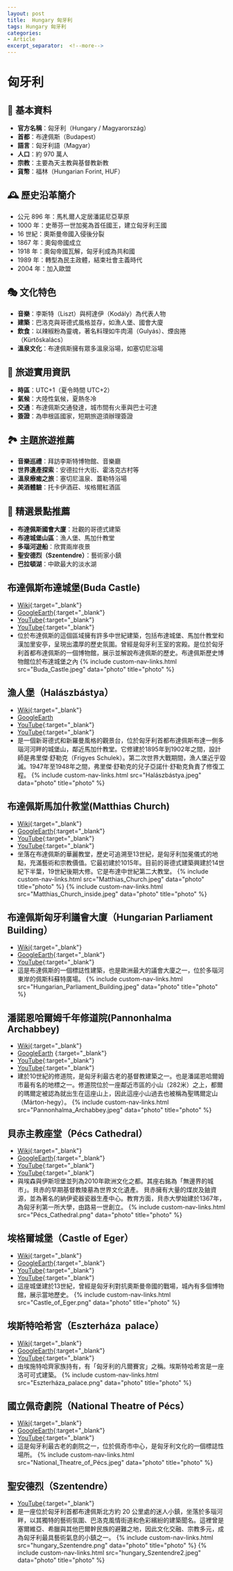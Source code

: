 ```yaml
---
layout: post
title:  Hungary 匈牙利
tags: Hungary 匈牙利 
categories:
- Article
excerpt_separator:  <!--more-->
---
```

# 匈牙利
## 📌 基本資料
- **官方名稱**：匈牙利（Hungary / Magyarország）
- **首都**：布達佩斯（Budapest）
- **語言**：匈牙利語（Magyar）
- **人口**：約 970 萬人
- **宗教**：主要為天主教與基督教新教
- **貨幣**：福林（Hungarian Forint, HUF）

## 🕰 歷史沿革簡介
- 公元 896 年：馬札爾人定居潘諾尼亞草原
- 1000 年：史蒂芬一世加冕為首任國王，建立匈牙利王國
- 16 世紀：奧斯曼帝國入侵後分裂
- 1867 年：奧匈帝國成立
- 1918 年：奧匈帝國瓦解，匈牙利成為共和國
- 1989 年：轉型為民主政體，結束社會主義時代
- 2004 年：加入歐盟

## 🎭 文化特色
- **音樂**：李斯特（Liszt）與柯達伊（Kodály）為代表人物
- **建築**：巴洛克與哥德式風格並存，如漁人堡、國會大廈
- **飲食**：以辣椒粉為靈魂，著名料理如牛肉湯（Gulyás）、煙囪捲（Kürtőskalács）
- **溫泉文化**：布達佩斯擁有眾多溫泉浴場，如塞切尼浴場

## 🧳 旅遊實用資訊
- **時區**：UTC+1（夏令時間 UTC+2）
- **氣候**：大陸性氣候，夏熱冬冷
- **交通**：布達佩斯交通發達，城市間有火車與巴士可達
- **簽證**：為申根區國家，短期旅遊須辦理簽證

## 🏞 主題旅遊推薦
- **音樂巡禮**：拜訪李斯特博物館、音樂廳
- **世界遺產探索**：安德拉什大街、霍洛克古村等
- **溫泉療癒之旅**：塞切尼溫泉、蓋勒特浴場
- **美酒體驗**：托卡伊酒莊、埃格爾紅酒區

## 🌟 精選景點推薦
- **布達佩斯國會大廈**：壯觀的哥德式建築
- **布達城堡山區**：漁人堡、馬加什教堂
- **多瑙河遊船**：欣賞兩岸夜景
- **聖安德烈（Szentendre）**：藝術家小鎮
- **巴拉頓湖**：中歐最大的淡水湖

## 布達佩斯布達城堡(Buda Castle)
- [Wiki](https://zh.wikipedia.org/zh-tw/%E5%B8%83%E9%81%94%E4%BD%A9%E6%96%AF%E6%AD%B7%E5%8F%B2%E5%8D%9A%E7%89%A9%E9%A4%A8 "Wiki"){:target="_blank"} 
- [GoogleEarth](https://earth.google.com/web/search/Buda+Castle+District/@47.49496412,19.03916648,155.66942567a,770.0505215d,35y,2.06163563h,63.68036301t,0r/ "GoogleEarth"){:target="_blank"} 
- [YouTube](https://youtu.be/6hv0eLcagBw?si=iTNh49vYKf5dmJGu "YouTube"){:target="_blank"} 
- [YouTube](https://youtu.be/7tfcDVF6ENA?si=6-HmvfzoI2DbvsGZl "YouTube"){:target="_blank"} 
- 位於布達佩斯的這個區域擁有許多中世紀建築，包括布達城堡、馬加什教堂和漢加里安亭，呈現出濃厚的歷史氛圍。曾經是匈牙利王室的宮殿。是位於匈牙利首都布達佩斯的一個博物館，展示並解說布達佩斯的歷史。布達佩斯歷史博物館位於布達城堡之內
{% include custom-nav-links.html src="Buda_Castle.jpeg" data="photo" title="photo" %} 

## 漁人堡（Halászbástya）
- [Wiki](https://zh.wikipedia.org/zh-tw/%E6%B8%94%E4%BA%BA%E5%A0%A1 "Wiki"){:target="_blank"} 
- [GoogleEarth](https://earth.google.com/web/search/Buda+Castle+District/@47.50233423,19.03444602,164.17744134a,302.86760112d,34.99999932y,-83.78688849h,72.59627491t,360r/ "GoogleEarth")
- [YouTube](https://youtu.be/4BITmQ6YFq4?si=Ef6BHlwriS0KYk6Y "YouTube"){:target="_blank"} 
- [YouTube](https://youtu.be/hht0lRK0h6I?si=SDlvugZVTugfrXw2 "YouTube"){:target="_blank"} 
- 是一個新哥德式和新羅曼風格的觀景台，位於匈牙利首都布達佩斯布達一側多瑙河河畔的城堡山，鄰近馬加什教堂。它修建於1895年到1902年之間，設計師是弗里傑·舒勒克（Frigyes Schulek）。第二次世界大戰期間，漁人堡近乎毀滅。1947年至1948年之間，弗里傑·舒勒克的兒子亞諾什·舒勒克負責了修復工程。
{% include custom-nav-links.html src="Halászbástya.jpeg" data="photo" title="photo" %} 


## 布達佩斯馬加什教堂(Matthias Church)
- [Wiki](https://zh.wikipedia.org/wiki/馬加什教堂 "Wiki"){:target="_blank"} 
- [GoogleEarth](https://earth.google.com/web/search/Matthias+Church/@47.50161897,19.03427944,166.26546414a,287.44768333d,35y,0.93481634h,55.76151248t,-0r/ "GoogleEarth"){:target="_blank"}
- [YouTube](https://youtu.be/7-_BRr_OxoA?si=TZ04O5ljQjHKd_ti  "YouTube"){:target="_blank"} 
- [YouTube](https://youtu.be/palGX3OkwN4?si=jEssJdQGqanSa5Cy "YouTube"){:target="_blank"} 
- 坐落在布達佩斯的華麗教堂，歷史可追溯至13世紀，是匈牙利加冕儀式的地點，充滿藝術和宗教價值。它最初建於1015年。目前的哥德式建築興建於14世紀下半葉，19世紀後期大修。它是布達中世紀第二大教堂。
{% include custom-nav-links.html src="Matthias_Church.jpeg" data="photo" title="photo" %} 
{% include custom-nav-links.html src="Matthias_Church_inside.jpeg" data="photo" title="photo" %} 

## 布達佩斯匈牙利議會大廈（Hungarian Parliament Building）
- [Wiki](https://zh.wikipedia.org/zh-tw/%E5%8C%88%E7%89%99%E5%88%A9%E8%AE%AE%E4%BC%9A%E5%A4%A7%E5%8E%A6 "Wiki"){:target="_blank"} 
- [GoogleEarth](https://earth.google.com/web/search/Hungarian+Parliament+Building,+Budapest/@47.5068892,19.04530667,134.2098831a,824.22389533d,34.99999965y,61.5109127h,72.60948382t,0r/ "GoogleEarth"){:target="_blank"} 
- [YouTube](https://www.youtube.com/watch?v=Auv7_5orUOQ&ab_channel=HistoricHotspots "YouTube"){:target="_blank"} 
- 這是布達佩斯的一個標誌性建築，也是歐洲最大的議會大廈之一，位於多瑙河東岸的佩斯科蘇特廣場。
{% include custom-nav-links.html src="Hungarian_Parliament_Building.jpeg" data="photo" title="photo" %} 

## 潘諾恩哈爾姆千年修道院(Pannonhalma Archabbey)
- [Wiki](https://zh.wikipedia.org/zh-tw/%E6%BD%98%E8%AB%BE%E6%81%A9%E5%93%88%E7%88%BE%E5%A7%86%E5%8D%83%E5%B9%B4%E4%BF%AE%E9%81%93%E9%99%A2 "Wiki"){:target="_blank"} 
- [GoogleEarth](https://earth.google.com/web/search/Pannonhalma+Archabbey/@47.55219016,17.76102709,265.63248764a,750.95560991d,34.99999966y,6.29515549h,54.58969084t,0r/ "GoogleEarth")
{:target="_blank"} 
- [YouTube](https://youtu.be/kBYsexwEbPc?si=LKmuKmJrf7pQCmFH "YouTube"){:target="_blank"} 
- [YouTube](https://youtu.be/tEL_wOmJ8V0?si=bmX1CyWDdvSXVVjO "YouTube"){:target="_blank"} 
- 建於10世紀的修道院，是匈牙利最古老的基督教建築之一。也是潘諾恩哈爾姆市最有名的地標之一。修道院位於一座鄰近市區的小山（282米）之上，都爾的瑪爾定被認為就出生在這座山上，因此這座小山過去也被稱為聖瑪爾定山（Márton-hegy）。
{% include custom-nav-links.html src="Pannonhalma_Archabbey.jpeg" data="photo" title="photo" %} 

## 貝赤主教座堂（Pécs Cathedral）
- [Wiki](https://zh.wikipedia.org/wiki/%E4%BD%A9%E5%A5%87%E4%B8%BB%E6%95%99%E5%BA%A7%E5%A0%82 "Wiki"){:target="_blank"} 
- [GoogleEarth](https://earth.google.com/web/search/P%c3%a9cs,+%e5%8c%88%e7%89%99%e5%88%a9/@46.07841971,18.22372523,166.01410056a,418.47554299d,35y,0.99957753h,61.9490126t,0r/ "GoogleEarth"){:target="_blank"} 
- [YouTube](https://youtu.be/RTdl0R8Wv4Q?si=DdafyESQQG3QjuA1 "YouTube"){:target="_blank"} 
- [YouTube](https://youtu.be/0W5LiZoMOaI?si=VW1MybhSTL-_jxIX "YouTube"){:target="_blank"} 
- 與埃森與伊斯坦堡並列為2010年歐洲文化之都。其座右銘為「無邊界的城市」。貝赤的早期基督教陵墓為世界文化遺產。
貝赤擁有大量的煤炭及鈾資源，並為著名的納伊瓷器瓷器生產中心。教育方面，貝赤大學始建於1367年，為匈牙利第一所大學，由路易一世創立。
{% include custom-nav-links.html src="Pécs_Cathedral.png" data="photo" title="photo" %} 

## 埃格爾城堡（Castle of Eger）
- [Wiki](https://zh.wikipedia.org/zh-tw/%E5%9F%83%E6%A0%BC%E7%88%BE%E5%9F%8E%E5%A0%A1 "Wiki"){:target="_blank"} 
- [GoogleEarth](https://earth.google.com/web/search/Eger+Castle/@47.90405293,20.38003662,180.4822773a,277.83034708d,34.99999969y,-2.84973035h,18.82795317t,0r/ "GoogleEarth"){:target="_blank"} 
- [YouTube](https://www.youtube.com/results?search_query=Castle+of+Eger "YouTube"){:target="_blank"} 
- [YouTube](https://youtu.be/avg4buzd5w8?si=6TSpwMZfxbtKW_oz "YouTube"){:target="_blank"} 
- 這座城堡建於13世紀，曾經是匈牙利對抗奧斯曼帝國的戰場，城內有多個博物館，展示當地歷史。
{% include custom-nav-links.html src="Castle_of_Eger.png" data="photo" title="photo" %} 

## 埃斯特哈希宮（Eszterháza  palace）
- [Wiki](https://zh.wikipedia.org/zh-tw/%E5%9F%83%E6%96%AF%E7%89%B9%E5%93%88%E5%B8%8C%E5%AE%AE%E6%AE%BF "Wiki"){:target="_blank"} 
- [GoogleEarth](https://earth.google.com/web/search/Esterh%c3%a1zy+Castle,+Fert%c5%91d/@47.62054685,16.87156482,130.19918198a,507.42671923d,35y,-139.43156928h,65.80165242t,0r/ "GoogleEarth"){:target="_blank"} 
- [YouTube](https://youtu.be/T6whhnECC5M?si=6kCO4zEB0UvLf7OK "YouTube"){:target="_blank"} 
- 由埃施特哈齊家族持有，有「匈牙利的凡爾賽宮」之稱。埃斯特哈希宮是一座洛可可式建築。
{% include custom-nav-links.html src="Eszterháza_palace.png" data="photo" title="photo" %} 

## 國立佩奇劇院（National Theatre of Pécs）
- [Wiki](https://zh.wikipedia.org/zh-tw/%E5%9C%8B%E7%AB%8B%E4%BD%A9%E5%A5%87%E5%8A%87%E9%99%A2 "Wiki"){:target="_blank"} 
- [GoogleEarth](https://earth.google.com/web/search/National+Theatre,+P%c3%a9cs/@46.07620968,18.23043421,146.91857779a,193.52957072d,35y,162.36886537h,33.77305955t,0r/ "GoogleEarth"){:target="_blank"} 
- [YouTube](https://youtu.be/ABmuOt39p-g?si=f42XB_vRRz0Ynpof "YouTube"){:target="_blank"} 
- 這是匈牙利最古老的劇院之一，位於佩奇市中心，是匈牙利文化的一個標誌性場所。
{% include custom-nav-links.html src="National_Theatre_of_Pécs.jpeg" data="photo" title="photo" %} 

## 聖安德烈（Szentendre）
- [YouTube](https://youtu.be/T80WiFOjRNE?si=MJdcobDYlXaHZy_f "YouTube"){:target="_blank"} 
- 是一座位於匈牙利首都布達佩斯北方約 20 公里處的迷人小鎮，坐落於多瑙河畔，以其獨特的藝術氛圍、巴洛克風情街道和色彩繽紛的建築聞名。這裡曾是塞爾維亞、希臘與其他巴爾幹民族的避難之地，因此文化交融、宗教多元，成為匈牙利最具藝術氣息的小鎮之一。
{% include custom-nav-links.html src="hungary_Szentendre.png" data="photo" title="photo" %} 
{% include custom-nav-links.html src="hungary_Szentendre2.jpeg" data="photo" title="photo" %} 

